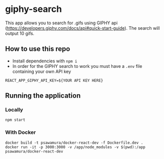# giphy-search
This app allows you to search for .gifs using GIPHY api (https://developers.giphy.com/docs/api#quick-start-guide). The search will output 10 gifs.

## How to use this repo
- Install dependencies with `npm i`
- In order for the GIPHY search to work you must have a `.env` file containing your own API key

```
REACT_APP_GIPHY_API_KEY=${YOUR API KEY HERE}
```

## Running the application
### Locally
```
npm start
```

### With Docker
```
docker build -t psawamura/docker-react-dev -f Dockerfile.dev .
docker run -it -p 3000:3000 -v /app/node_modules -v $(pwd):/app psawamura/docker-react-dev
```
